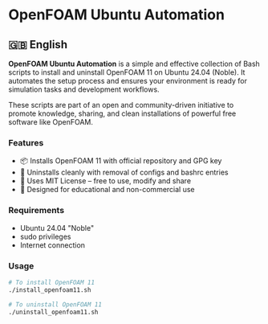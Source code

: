 # OpenFOAM Ubuntu Automation

## 🇬🇧 English

**OpenFOAM Ubuntu Automation** is a simple and effective collection of Bash scripts to install and uninstall OpenFOAM 11 on Ubuntu 24.04 (Noble). It automates the setup process and ensures your environment is ready for simulation tasks and development workflows.

These scripts are part of an open and community-driven initiative to promote knowledge, sharing, and clean installations of powerful free software like OpenFOAM.

### Features

- 📦 Installs OpenFOAM 11 with official repository and GPG key  
- 🧹 Uninstalls cleanly with removal of configs and bashrc entries  
- 🔐 Uses MIT License – free to use, modify and share  
- 🧠 Designed for educational and non-commercial use  

### Requirements

- Ubuntu 24.04 "Noble"
- sudo privileges
- Internet connection

### Usage

```bash
# To install OpenFOAM 11
./install_openfoam11.sh

# To uninstall OpenFOAM 11
./uninstall_openfoam11.sh
